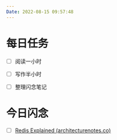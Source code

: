 ```yaml
---
Date: 2022-08-15 09:57:48
---
```


# 每日任务
- [ ] 阅读一小时
- [ ] 写作半小时
- [ ] 整理闪念笔记


# 今日闪念
- [ ] [Redis Explained (architecturenotes.co)](https://architecturenotes.co/redis/#redis-persistence-models)




